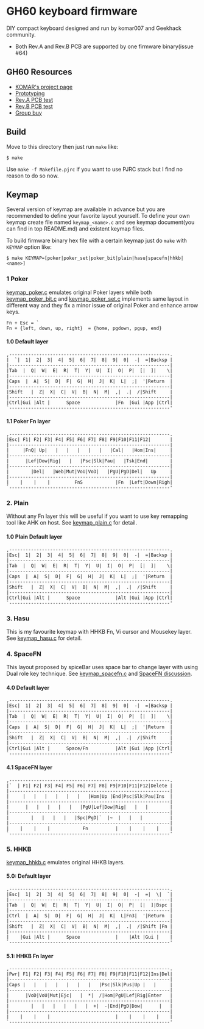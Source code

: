 GH60 keyboard firmware
======================
DIY compact keyboard designed and run by komar007 and Geekhack community.

- Both Rev.A and Rev.B PCB are supported by one firmware binary(issue #64)

## GH60 Resources
- [KOMAR's project page](http://blog.komar.be/projects/gh60-programmable-keyboard/)
- [Prototyping](http://geekhack.org/index.php?topic=34959.0)
- [Rev.A PCB test](http://geekhack.org/index.php?topic=37570.0)
- [Rev.B PCB test](http://geekhack.org/index.php?topic=50685.0)
- [Group buy](http://geekhack.org/index.php?topic=41464.0)


## Build
Move to this directory then just run `make` like:

    $ make

Use `make -f Makefile.pjrc` if you want to use PJRC stack but I find no reason to do so now.


## Keymap
Several version of keymap are available in advance but you are recommended to define your favorite layout yourself. To define your own keymap create file named `keymap_<name>.c` and see keymap document(you can find in top README.md) and existent keymap files.

To build firmware binary hex file with a certain keymap just do `make` with `KEYMAP` option like:

    $ make KEYMAP=[poker|poker_set|poker_bit|plain|hasu|spacefn|hhkb|<name>]


### 1  Poker
[keymap_poker.c](keymap_poker.c) emulates original Poker layers
while both [keymap_poker_bit.c](keymap_poker_bit.c) and [keymap_poker_set.c](keymap_poker_set.c) implements same layout in different way and they fix a minor issue of original Poker and enhance arrow keys.

    Fn + Esc = `
    Fn + {left, down, up, right}  = {home, pgdown, pgup, end}

#### 1.0 Default layer
    ,-----------------------------------------------------------.
    |  `|  1|  2|  3|  4|  5|  6|  7|  8|  9|  0|  -|  =|Backsp |
    |-----------------------------------------------------------|
    |Tab  |  Q|  W|  E|  R|  T|  Y|  U|  I|  O|  P|  [|  ]|    \|
    |-----------------------------------------------------------|
    |Caps  |  A|  S|  D|  F|  G|  H|  J|  K|  L|  ;|  '|Return  |
    |-----------------------------------------------------------|
    |Shift   |  Z|  X|  C|  V|  B|  N|  M|  ,|  .|  /|Shift     |
    |-----------------------------------------------------------|
    |Ctrl|Gui |Alt |      Space             |Fn  |Gui |App |Ctrl|
    `-----------------------------------------------------------'
#### 1.1 Poker Fn layer
    ,-----------------------------------------------------------.
    |Esc| F1| F2| F3| F4| F5| F6| F7| F8| F9|F10|F11|F12|       |
    |-----------------------------------------------------------|
    |     |FnQ| Up|   |   |   |   |   |   |Cal|   |Hom|Ins|     |
    |-----------------------------------------------------------|
    |      |Lef|Dow|Rig|   |   |Psc|Slk|Pau|   |Tsk|End|        |
    |-----------------------------------------------------------|
    |        |Del|   |Web|Mut|VoU|VoD|   |PgU|PgD|Del|   Up     |
    |-----------------------------------------------------------|
    |    |    |    |         FnS            |Fn  |Left|Down|Righ|
    `-----------------------------------------------------------'


### 2. Plain
Without any Fn layer this will be useful if you want to use key remapping tool like AHK on host.
See [keymap_plain.c](keymap_plain.c) for detail.

#### 1.0 Plain Default layer
    ,-----------------------------------------------------------.
    |Esc|  1|  2|  3|  4|  5|  6|  7|  8|  9|  0|  -|  =|Backsp |
    |-----------------------------------------------------------|
    |Tab  |  Q|  W|  E|  R|  T|  Y|  U|  I|  O|  P|  [|  ]|    \|
    |-----------------------------------------------------------|
    |Caps  |  A|  S|  D|  F|  G|  H|  J|  K|  L|  ;|  '|Return  |
    |-----------------------------------------------------------|
    |Shift   |  Z|  X|  C|  V|  B|  N|  M|  ,|  .|  /|Shift     |
    |-----------------------------------------------------------|
    |Ctrl|Gui |Alt |      Space             |Alt |Gui |App |Ctrl|
    `-----------------------------------------------------------'


### 3. Hasu
This is my favourite keymap with HHKB Fn, Vi cursor and Mousekey layer. See [keymap_hasu.c](keymap_hasu.c) for detail.


### 4. SpaceFN
This layout proposed by spiceBar uses space bar to change layer with using Dual role key technique. See [keymap_spacefn.c](keymap_spacefn.c) and [SpaceFN discussion](http://geekhack.org/index.php?topic=51069.0).

#### 4.0 Default layer
    ,-----------------------------------------------------------.
    |Esc|  1|  2|  3|  4|  5|  6|  7|  8|  9|  0|  -|  =|Backsp |
    |-----------------------------------------------------------|
    |Tab  |  Q|  W|  E|  R|  T|  Y|  U|  I|  O|  P|  [|  ]|    \|
    |-----------------------------------------------------------|
    |Caps  |  A|  S|  D|  F|  G|  H|  J|  K|  L|  ;|  '|Return  |
    |-----------------------------------------------------------|
    |Shift   |  Z|  X|  C|  V|  B|  N|  M|  ,|  .|  /|Shift     |
    |-----------------------------------------------------------|
    |Ctrl|Gui |Alt |      Space/Fn          |Alt |Gui |App |Ctrl|
    `-----------------------------------------------------------'
#### 4.1 SpaceFN layer
    ,-----------------------------------------------------------.
    |`  | F1| F2| F3| F4| F5| F6| F7| F8| F9|F10|F11|F12|Delete |
    |-----------------------------------------------------------|
    |     |   |   |   |   |   |   |Hom|Up |End|Psc|Slk|Pau|Ins  |
    |-----------------------------------------------------------|
    |      |   |   |   |   |   |PgU|Lef|Dow|Rig|   |   |        |
    |-----------------------------------------------------------|
    |        |   |   |   |   |Spc|PgD|`  |~  |   |   |          |
    |-----------------------------------------------------------|
    |    |    |    |            Fn          |    |    |    |    |
    `-----------------------------------------------------------'


### 5. HHKB
[keymap_hhkb.c](keymap_hhkb.c) emulates original HHKB layers.
#### 5.0: Default layer
    ,-----------------------------------------------------------.
    |Esc|  1|  2|  3|  4|  5|  6|  7|  8|  9|  0|  -|  =|  \|  `|
    |-----------------------------------------------------------|
    |Tab  |  Q|  W|  E|  R|  T|  Y|  U|  I|  O|  P|  [|  ]|Bspc |
    |-----------------------------------------------------------|
    |Ctrl  |  A|  S|  D|  F|  G|  H|  J|  K|  L|Fn3|  '|Return  |
    |-----------------------------------------------------------|
    |Shift   |  Z|  X|  C|  V|  B|  N|  M|  ,|  .|  /|Shift |Fn |
    |-----------------------------------------------------------|
    |    |Gui |Alt |      Space             |    |Alt |Gui |    |
    `-----------------------------------------------------------'
#### 5.1: HHKB Fn layer
    ,-----------------------------------------------------------.
    |Pwr| F1| F2| F3| F4| F5| F6| F7| F8| F9|F10|F11|F12|Ins|Del|
    |-----------------------------------------------------------|
    |Caps |   |   |   |   |   |   |   |Psc|Slk|Pus|Up |   |     |
    |-----------------------------------------------------------|
    |      |VoD|VoU|Mut|Ejc|   |  *|  /|Hom|PgU|Lef|Rig|Enter   |
    |-----------------------------------------------------------|
    |        |   |   |   |   |   |  +|  -|End|PgD|Dow|      |   |
    |-----------------------------------------------------------|
    |    |    |    |                        |    |    |    |    |
    `-----------------------------------------------------------'

